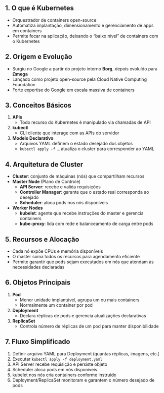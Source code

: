 ## 1. O que é Kubernetes  
- Orquestrador de containers open-source  
- Automatiza implantação, dimensionamento e gerenciamento de apps em containers  
- Permite focar na aplicação, deixando o “baixo nível” de containers com o Kubernetes  

## 2. Origem e Evolução  
- Surgiu no Google a partir do projeto interno **Borg**, depois evoluído para **Ωmega**  
- Lançado como projeto open-source pela Cloud Native Computing Foundation  
- Forte expertise do Google em escala massiva de containers

## 3. Conceitos Básicos  
1. **APIs**  
   - Todo recurso do Kubernetes é manipulado via chamadas de API  
2. **kubectl**  
   - CLI cliente que interage com as APIs do servidor  
3. **Modelo Declarativo**  
   - Arquivos YAML definem o estado desejado dos objetos  
   - `kubectl apply -f …` atualiza o cluster para corresponder ao YAML

## 4. Arquitetura de Cluster  
- **Cluster**: conjunto de máquinas (nós) que compartilham recursos  
- **Master Node** (Plano de Controle)  
  - **API Server**: recebe e valida requisições  
  - **Controller Manager**: garante que o estado real corresponda ao desejado  
  - **Scheduler**: aloca pods nos nós disponíveis  
- **Worker Nodes**  
  - **kubelet**: agente que recebe instruções do master e gerencia containers  
  - **kube-proxy**: lida com rede e balanceamento de carga entre pods  

## 5. Recursos e Alocação  
- Cada nó expõe CPUs e memória disponíveis  
- O master soma todos os recursos para agendamento eficiente  
- Permite garantir que pods sejam executados em nós que atendam às necessidades declaradas

## 6. Objetos Principais  
1. **Pod**  
   - Menor unidade implantável, agrupa um ou mais containers  
   - Normalmente um container por pod  
2. **Deployment**  
   - Declara réplicas de pods e gerencia atualizações declarativas  
3. **ReplicaSet**  
   - Controla número de réplicas de um pod para manter disponibilidade  

## 7. Fluxo Simplificado  
1. Definir arquivo YAML para Deployment (quantas réplicas, imagens, etc.)  
2. Executar `kubectl apply -f deployment.yaml`  
3. API Server recebe requisição e persiste objeto  
4. Scheduler aloca pods em nós disponíveis  
5. kubelet nos nós cria containers conforme instruído  
6. Deployment/ReplicaSet monitoram e garantem o número desejado de pods  